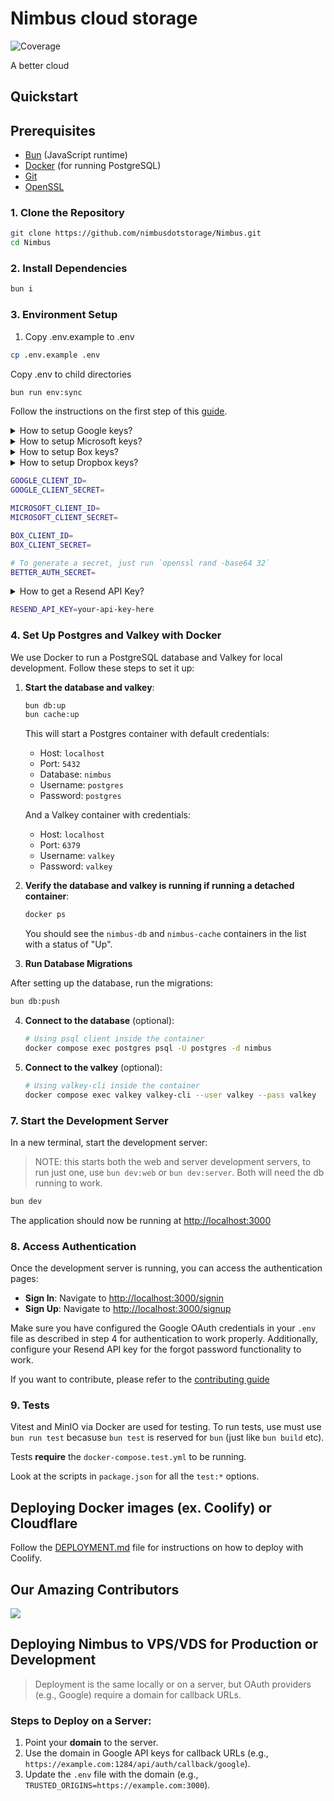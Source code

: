 # Nimbus cloud storage

![Coverage](https://img.shields.io/badge/coverage-9%25-red)

A better cloud

## Quickstart

## Prerequisites

- [Bun](https://bun.sh/) (JavaScript runtime)
- [Docker](https://www.docker.com/) (for running PostgreSQL)
- [Git](https://git-scm.com/)
- [OpenSSL](https://www.openssl.org/)

### 1. Clone the Repository

```bash
git clone https://github.com/nimbusdotstorage/Nimbus.git
cd Nimbus
```

### 2. Install Dependencies

```bash
bun i
```

### 3. Environment Setup

1. Copy .env.example to .env

```bash
cp .env.example .env
```

Copy .env to child directories

```bash
bun run env:sync
```

Follow the instructions on the first step of this [guide](https://www.better-auth.com/docs/authentication/google).

<details>
<summary>How to setup Google keys?</summary>
<br>

- Navigate to Google Cloud [console](https://console.cloud.google.com/).

- Create a new project and navigate to its dashboard.

- Navigate to [**OAuth Consent Screen**](https://console.cloud.google.com/auth/overview) and enter the details.
  - Name: _Nimbus_
  - Audience: _External_
  - Contact info: _youremail@gmail.com_

- Navigate to [**Clients**](https://console.cloud.google.com/auth/clients).
  - Type: _Web application_
  - Name: _Nimbus_
  - Add **Authorised Javascript origin** as `http://localhost:3000`
  - Add **Authorised redirect uri** as `http://localhost:1284/api/auth/callback/google`
  - **IMPORTANT**:Get your `client_id` and `client_secret`.

- Enable Google Drive API
  - Search for **Google Drive API** or [Click Here](https://console.cloud.google.com/apis/library/drive.googleapis.com).
  - Click **Enable**.

- Now navigate to [**Audience**](https://console.cloud.google.com/auth/audience) and add **Test users**.

</details>

<details>
<summary>How to setup Microsoft keys?</summary>
<br>

Official Guide: [Microsoft Register App](https://learn.microsoft.com/en-us/entra/identity-platform/quickstart-register-app)

- Go to the <a href="https://portal.azure.com/" target="_blank">**Microsoft Azure Portal**</a>.

- Navigate to [**Microsoft Entra ID**](https://portal.azure.com/#blade/Microsoft_AAD_IAM/ActiveDirectoryMenuBlade) → Click **Add** → Click **App registrations**.
  - Name: _Nimbus_
  - Under **Supported account types**, choose: **Accounts in any organizational directory and personal Microsoft accounts** (i.e. all Microsoft account users).
  - Under **Redirect URI**, select **Web** and enter: `http://localhost:1284/api/auth/callback/microsoft` (Also add `http://localhost:3000` under front-end origins if needed.)

- After registration, navigate to the app's **Overview** to copy your **Application (client) ID**.

- In the left menu, Click **Manage**. Use this to navigate.

- Navigate to **Certificates & secrets** → Click **New client secret** → Add a _description_ and _expiry_ → Click **Add** → Copy the generated secret value.

- Navigate to **API permissions** and make sure these **delegated Microsoft Graph** permissions are added and granted:
  - `email` – View users' email address
  - `offline_access` – Maintain access to data you have given it access to
  - `openid` – Sign users in
  - `profile` – View users' basic profile
  - `User.Read` – Sign in and read user profile
  - `Files.ReadWrite.All` – Have full access to user files (OneDrive access)

- Click **Grant admin consent** to apply the permissions.
</details>

<details>
<summary>How to setup Box keys?</summary>
<br>

Official Guide: [Box Create OAuth 2.0 App](https://developer.box.com/guides/authentication/oauth2/oauth2-setup/)

- Navigate to Box Developer Console [console](https://app.box.com/developers/console).

- Click **Create App**. Select **Custom App**.

- Fill in the form.
  - Name: _Nimbus_
  - Purpose: _Integration_
  - Categories: _Productivity, Collaboration, Core Enterprise_
  - External system are you integrating with: _Box files_
  - Click **Next**
  - Select **User Authentication (OAuth 2.0)**
  - Click **Create App**

- Copy the **Client ID** and **Client Secret** under **OAuth 2.0 Credentials**.

- Add **OAuth 2.0 Redirect URIs** as `http://localhost:1284/api/auth/oauth2/callback/box`.

> **Note**: The redirect URI is different because it uses the generic oauth2 plugin from better-auth.

- Add **Application Scopes**:
  - `Read all files and folders stored in Box`
  - `Write all files and folders stored in Box`
  - `Manage Users`
  - `Enable Integrations`

- Add **CORS Domains** as `http://localhost:3000`.

- Click **Save Changes**.
</details>

<details>

Official Guide: [Dropbox OAuth Guide](https://developers.dropbox.com/oauth-guide)

<summary>How to setup Dropbox keys?</summary>
<br>

- Navigate to [Dropbox App Console](https://www.dropbox.com/developers/apps).

- Click **Create App**.
  - Select: _Scoped Access_
  - Select: _Full Dropbox Access_
  - Name: _Nimbus_

- Copy the **App key** and **App secret**.

- Add _OAuth 2 Redirect URIs_ as `http://localhost:1284/api/auth/callback/dropbox`.

- Navigate to **Permission** and add **Scopes**.
  - `account_info.read`
  - `files.metadata.read`
  - `files.content.read`
  - `files.content.write`
  - `sharing.read`

- Click **Submit** in the pop up bar.
</details>

```bash
GOOGLE_CLIENT_ID=
GOOGLE_CLIENT_SECRET=

MICROSOFT_CLIENT_ID=
MICROSOFT_CLIENT_SECRET=

BOX_CLIENT_ID=
BOX_CLIENT_SECRET=

# To generate a secret, just run `openssl rand -base64 32`
BETTER_AUTH_SECRET=
```

<details>
<summary>How to get a Resend API Key?</summary>
<br>

1. Go to [Resend.com](https://resend.com) and sign up or log in to your account.
2. From the dashboard, click on **"API Keys"** in the sidebar.
3. Click the **"Create API Key"** button.
4. Enter a name for your key (e.g., `nimbus-dev`) and confirm.
5. Copy the generated API key.

6. Add it to your `.env` file:
   </details>

   ```bash
   RESEND_API_KEY=your-api-key-here
   ```

### 4. Set Up Postgres and Valkey with Docker

We use Docker to run a PostgreSQL database and Valkey for local development. Follow these steps to set it up:

1. **Start the database and valkey**:

   ```bash
   bun db:up
   bun cache:up
   ```

   This will start a Postgres container with default credentials:
   - Host: `localhost`
   - Port: `5432`
   - Database: `nimbus`
   - Username: `postgres`
   - Password: `postgres`

   And a Valkey container with credentials:
   - Host: `localhost`
   - Port: `6379`
   - Username: `valkey`
   - Password: `valkey`

2. **Verify the database and valkey is running if running a detached container**:

   ```bash
   docker ps
   ```

   You should see the `nimbus-db` and `nimbus-cache` containers in the list with a status of "Up".

3. **Run Database Migrations**

After setting up the database, run the migrations:

```bash
bun db:push
```

4. **Connect to the database** (optional):

   ```bash
   # Using psql client inside the container
   docker compose exec postgres psql -U postgres -d nimbus
   ```

5. **Connect to the valkey** (optional):

   ```bash
   # Using valkey-cli inside the container
   docker compose exec valkey valkey-cli --user valkey --pass valkey
   ```

### 7. Start the Development Server

In a new terminal, start the development server:

> NOTE: this starts both the web and server development servers, to run just one, use `bun dev:web` or `bun dev:server`. Both will need the db running to work.

```bash
bun dev
```

The application should now be running at [http://localhost:3000](http://localhost:3000)

### 8. Access Authentication

Once the development server is running, you can access the authentication pages:

- **Sign In**: Navigate to [http://localhost:3000/signin](http://localhost:3000/signin)
- **Sign Up**: Navigate to [http://localhost:3000/signup](http://localhost:3000/signup)

Make sure you have configured the Google OAuth credentials in your `.env` file as described in step 4 for authentication to work properly. Additionally, configure your Resend API key for the forgot password functionality to work.

If you want to contribute, please refer to the [contributing guide](https://github.com/nimbusdotstorage/Nimbus/blob/main/CONTRIBUTING.md)

### 9. Tests

Vitest and MinIO via Docker are used for testing. To run tests, use must use `bun run test` becasuse `bun test` is reserved for `bun` (just like `bun build` etc).

Tests **require** the `docker-compose.test.yml` to be running.

Look at the scripts in `package.json` for all the `test:*` options.

## Deploying Docker images (ex. Coolify) or Cloudflare

Follow the [DEPLOYMENT.md](DEPLOYMENT.md) file for instructions on how to deploy with Coolify.

## Our Amazing Contributors

<a href="https://github.com/nimbusdotstorage/Nimbus/graphs/contributors">
  <img src="https://contrib.rocks/image?repo=nimbusdotstorage/Nimbus" />
</a>

## Deploying Nimbus to VPS/VDS for Production or Development

> Deployment is the same locally or on a server, but OAuth providers (e.g., Google) require a domain for callback URLs.

### Steps to Deploy on a Server:

1. Point your **domain** to the server.
2. Use the domain in Google API keys for callback URLs (e.g., `https://example.com:1284/api/auth/callback/google`).
3. Update the `.env` file with the domain (e.g., `TRUSTED_ORIGINS=https://example.com:3000`).
